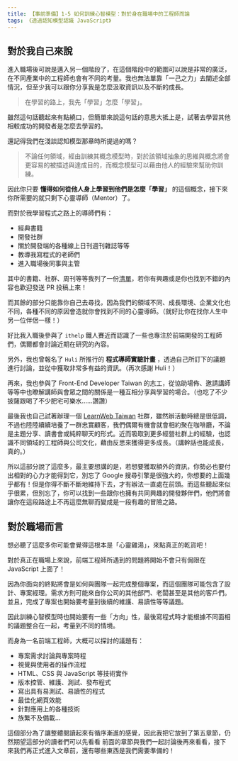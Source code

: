 ```yaml
---
title: 【事前準備】1-5 如何訓練心智模型：對於身在職場中的工程師而論
tags: 《透過認知模型認識 JavaScript》
---
```


## 對於我自己來說

進入職場後可說是邁入另一個階段了，在這個階段中的範圍可以說是非常的廣泛，在不同產業中的工程師也會有不同的考量。我也無法單靠「一己之力」去闡述全部情況，但至少我可以跟你分享我是怎麼汲取資訊以及不斷的成長。

> 在學習的路上，我先「學習」怎麼「學習」。

雖然這句話聽起來有點繞口，但簡單來說這句話的意思大抵上是，試著去學習其他相較成功的開發者是怎麼去學習的。

還記得我們在淺談認知模型那章時所提過的嗎？

>不論任何領域，經由訓練其概念模型時，對於該領域抽象的思維與概念將會更容易的被描述與達成目的，而概念模型可以藉由他人的經驗來幫助你訓練。

因此你只要 **懂得如何從他人身上學習到他們是怎麼「學習」** 的這個概念，接下來你所需要的就只剩下心靈導師（Mentor）了。

而對於我學習程式之路上的導師們有：
- 經典書籍
- 開發社群
- 關於開發端的各種線上日刊週刊雜誌等等
- 教導我寫程式的老師們
- 進入職場後同事與主管

其中的書籍、社群、周刊等等我列了一份[清單](https://github.com/shawnlin0201/Road2Ninja)，若你有興趣或是你也找到不錯的內容也歡迎發送 PR 投稿上來！

而其餘的部分只能靠你自己去尋找，因為我們的領域不同、成長環境、企業文化也不同，各種不同的原因會造就你會找到不同的心靈導師。（就好比你在找你人生中另一位伴侶一樣！）

好比我入職後參與了 `ithelp` 鐵人賽近而認識了一些也專注於前端開發的工程師們，偶爾都會討論近期在研究的內容。

另外，我也曾報名了 `Huli` 所推行的 **程式導師實驗計畫** ，透過自己所訂下的議題進行討論，並從中獲取非常多有益的資訊。（再次感謝 Huli！）

再來，我也參與了 Front-End Developer Taiwan 的志工，從協助場佈、邀請講師等等中也瞭解講師與會眾之間的關係是一種互相分享與學習的場合。（也吃了不少披薩跟喝了不少肥宅可樂水……讚讚）

最後我也自己試著辦理一個 [LearnWeb Taiwan](https://www.facebook.com/groups/LearnWeb.Taiwan/) 社群，雖然辦活動時總是很低調，不過也陸陸續續培養了一群忠實顧客，我們偶爾有機會就會相約聚在咖啡廳，不論是主題分享、讀書會或純粹聊天的形式。近而吸取到更多經營社群上的經驗，也認識不同領域的工程師與公司文化，藉由反思來獲得更多成長。（講幹話也能成長，真的。）

所以這部分說了這麼多，最主要想講的是，若想要獲取額外的資訊，你勢必也要付出相對的心力才能得到它，別忘了 Google 搜尋引擎是很強大的，你想要的上面幾乎都有！但是你得不斷不斷地維持下去，才有辦法一直處在前頭。而這些聽起來似乎很累，但別忘了，你可以找到一些跟你也擁有共同興趣的開發夥伴們，他們將會讓你在這段路途上不再這麼無聊而變成是一段有趣的冒險之路。


## 對於職場而言

想必聽了這麼多你可能會覺得這根本是「心靈雞湯」，來點真正的乾貨吧！

對於真正在職場上來說，前端工程師所遇到的問題將開始不會只有侷限在 JavaScript 上面了！

因為你面向的終點將會是如何與團隊一起完成整個專案，而這個團隊可能包含了設計、專案經理。需求方則可能來自你公司的其他部門、老闆甚至是其他的客戶們。並且，完成了專案也開始要考量到後續的維護、易讀性等等議題。

因此訓練心智模型時也開始要有一些「方向」性，最後寫程式時才能根據不同面相的議題整合在一起，考量到不同的情境。

而身為一名前端工程師，大概可以探討的議題有：

- 專案需求討論與專案時程
- 視覺與使用者的操作流程
- HTML、CSS 與 JavaScript 等技術實作
- 版本控管、維護、測試、發布程式
- 寫出具有易測試、易讀性的程式
- 最佳化網頁效能
- 針對應用上的各種技術
- 族繁不及備載...

這個部分為了讓整體閱讀起來有循序漸進的感覺，因此我把它放到了第五章節，仍然期望這部分的讀者們可以先看看
前面的章節與我們一起討論後再來看看，接下來我們再正式進入文章前，還有哪些東西是我們需要準備的！